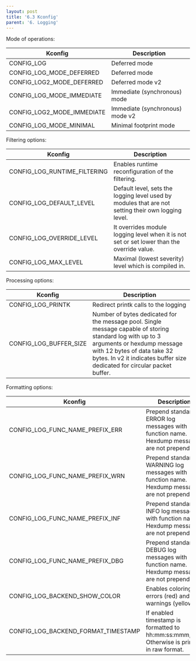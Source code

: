 ```yaml
---
layout: post
title: '6.3 Kconfig'
parent: '6. Logging'
---
```


Mode of operations:

| Kconfig                    | Description                     |
| -------------------------- | ------------------------------- |
| CONFIG_LOG                 | Deferred mode                   |
| CONFIG_LOG_MODE_DEFERRED   | Deferred mode                   |
| CONFIG_LOG2_MODE_DEFERRED  | Deferred mode v2                |
| CONFIG_LOG_MODE_IMMEDIATE  | Immediate (synchronous) mode    |
| CONFIG_LOG2_MODE_IMMEDIATE | Immediate (synchronous) mode v2 |
| CONFIG_LOG_MODE_MINIMAL    | Minimal footprint mode          |

Filtering options:

| Kconfig                      | Description                                                                                         |
| ---------------------------- | --------------------------------------------------------------------------------------------------- |
| CONFIG_LOG_RUNTIME_FILTERING | Enables runtime reconfiguration of the filtering.                                                   |
| CONFIG_LOG_DEFAULT_LEVEL     | Default level, sets the logging level used by modules that are not setting their own logging level. |
| CONFIG_LOG_OVERRIDE_LEVEL    | It overrides module logging level when it is not set or set lower than the override value.          |
| CONFIG_LOG_MAX_LEVEL         | Maximal (lowest severity) level which is compiled in.                                               |

Processing options:

| Kconfig                | Description                                                                                                                                                                                                                                        |
| ---------------------- | -------------------------------------------------------------------------------------------------------------------------------------------------------------------------------------------------------------------------------------------------- |
| CONFIG_LOG_PRINTK      | Redirect printk calls to the logging                                                                                                                                                                                                               |
| CONFIG_LOG_BUFFER_SIZE | Number of bytes dedicated for the message pool. Single message capable of storing standard log with up to 3 arguments or hexdump message with 12 bytes of data take 32 bytes. In v2 it indicates buffer size dedicated for circular packet buffer. |

Formatting options:

| Kconfig                             | Description                                                                                   |
| ----------------------------------- | --------------------------------------------------------------------------------------------- |
| CONFIG_LOG_FUNC_NAME_PREFIX_ERR     | Prepend standard ERROR log messages with function name. Hexdump messages are not prepended.   |
| CONFIG_LOG_FUNC_NAME_PREFIX_WRN     | Prepend standard WARNING log messages with function name. Hexdump messages are not prepended. |
| CONFIG_LOG_FUNC_NAME_PREFIX_INF     | Prepend standard INFO log messages with function name. Hexdump messages are not prepended.    |
| CONFIG_LOG_FUNC_NAME_PREFIX_DBG     | Prepend standard DEBUG log messages with function name. Hexdump messages are not prepended.   |
| CONFIG_LOG_BACKEND_SHOW_COLOR       | Enables coloring of errors (red) and warnings (yellow).                                       |
| CONFIG_LOG_BACKEND_FORMAT_TIMESTAMP | If enabled timestamp is formatted to hh:mm:ss:mmm,uuu. Otherwise is printed in raw format.    |


